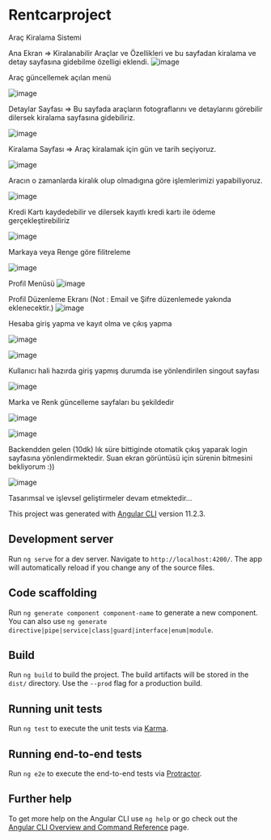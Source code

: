 # Rentcarproject


Araç Kiralama Sistemi

Ana Ekran => Kiralanabilir Araçlar ve Özellikleri ve bu sayfadan kiralama ve detay sayfasına gidebilme özelligi eklendi.
![image](https://user-images.githubusercontent.com/61146337/113758641-cda5b680-971c-11eb-93ed-21dfc59c4167.png)

Araç güncellemek açılan menü

![image](https://user-images.githubusercontent.com/61146337/113788670-3190a500-9746-11eb-82b5-a521f836419b.png)



Detaylar Sayfası => Bu sayfada araçların fotograflarını ve detaylarını görebilir dilersek kiralama sayfasına gidebiliriz.

![image](https://user-images.githubusercontent.com/61146337/113758890-18bfc980-971d-11eb-86e8-c5f40bb97d4b.png)

Kiralama Sayfası => Araç kiralamak için gün ve tarih seçiyoruz.

![image](https://user-images.githubusercontent.com/61146337/113759132-650b0980-971d-11eb-8f8d-1063f78698dc.png)

Aracın o zamanlarda kiralık olup olmadıgına göre işlemlerimizi yapabiliyoruz.


![image](https://user-images.githubusercontent.com/61146337/113759522-d5198f80-971d-11eb-8b4f-f924d64e717b.png)

Kredi Kartı kaydedebilir ve dilersek kayıtlı kredi kartı ile ödeme gerçekleştirebiliriz

![image](https://user-images.githubusercontent.com/61146337/113760136-8caea180-971e-11eb-8b40-4df38f43f258.png)


Markaya veya Renge göre filitreleme 

![image](https://user-images.githubusercontent.com/61146337/113760350-c7b0d500-971e-11eb-8b8c-7b2baa49a10e.png)

Profil Menüsü
![image](https://user-images.githubusercontent.com/61146337/113760589-0fcff780-971f-11eb-80bf-870959d5903b.png)

Profil Düzenleme Ekranı (Not : Email ve Şifre düzenlemede yakında eklenecektir.)
![image](https://user-images.githubusercontent.com/61146337/113760661-2aa26c00-971f-11eb-8c57-23c2d91f85f1.png)

Hesaba giriş yapma ve kayıt olma ve çıkış yapma

![image](https://user-images.githubusercontent.com/61146337/113761243-e82d5f00-971f-11eb-9e92-12a146180a9b.png)


![image](https://user-images.githubusercontent.com/61146337/113761183-d21f9e80-971f-11eb-8e19-d44324cacb93.png)

Kullanıcı hali hazırda giriş yapmış durumda ise yönlendirilen singout sayfası

![image](https://user-images.githubusercontent.com/61146337/113761464-29257380-9720-11eb-9880-722661db5f98.png)


Marka ve Renk güncelleme sayfaları bu şekildedir

![image](https://user-images.githubusercontent.com/61146337/113761553-45291500-9720-11eb-840d-81b9c2902747.png)

![image](https://user-images.githubusercontent.com/61146337/113761621-583be500-9720-11eb-898e-ec66e71b4360.png)

Backendden gelen (10dk) lık süre bittiginde otomatik çıkış yaparak login sayfasına yönlendirmektedir. Suan ekran görüntüsü için sürenin bitmesini bekliyorum :))

![image](https://user-images.githubusercontent.com/61146337/113762917-c3d28200-9721-11eb-9f91-42cd92abb513.png)

Tasarımsal ve işlevsel geliştirmeler devam etmektedir...















This project was generated with [Angular CLI](https://github.com/angular/angular-cli) version 11.2.3.

## Development server

Run `ng serve` for a dev server. Navigate to `http://localhost:4200/`. The app will automatically reload if you change any of the source files.

## Code scaffolding

Run `ng generate component component-name` to generate a new component. You can also use `ng generate directive|pipe|service|class|guard|interface|enum|module`.

## Build

Run `ng build` to build the project. The build artifacts will be stored in the `dist/` directory. Use the `--prod` flag for a production build.

## Running unit tests

Run `ng test` to execute the unit tests via [Karma](https://karma-runner.github.io).

## Running end-to-end tests

Run `ng e2e` to execute the end-to-end tests via [Protractor](http://www.protractortest.org/).

## Further help

To get more help on the Angular CLI use `ng help` or go check out the [Angular CLI Overview and Command Reference](https://angular.io/cli) page.

